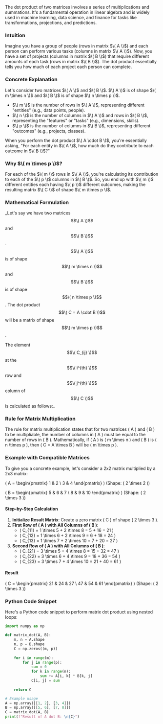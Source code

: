 The dot product of two matrices involves a series of multiplications and summations. It's a fundamental operation in linear algebra and is widely used in machine learning, data science, and finance for tasks like transformations, projections, and predictions.

### Intuition
Imagine you have a group of people (rows in matrix $\( A \)$) and each person can perform various tasks (columns in matrix $\( A \)$). Now, you have a set of projects (columns in matrix $\( B \)$) that require different amounts of each task (rows in matrix $\( B \)$). The dot product essentially tells you how much of each project each person can complete.

### Concrete Explanation
Let's consider two matrices $\( A \)$ and $\( B \)$. $\( A \)$ is of shape $\( m \times n \)$ and $\( B \)$ is of shape $\( n \times p \)$.

- $\( m \)$ is the number of rows in $\( A \)$, representing different "entities" (e.g., data points, people).
- $\( n \)$ is the number of columns in $\( A \)$ and rows in $\( B \)$, representing the "features" or "tasks" (e.g., dimensions, skills).
- $\( p \)$ is the number of columns in $\( B \)$, representing different "outcomes" (e.g., projects, classes).

When you perform the dot product $\( A \cdot B \)$, you're essentially asking, "For each entity in $\( A \)$, how much do they contribute to each outcome in $\( B \)$?"

### Why $\( m \times p \)$?
For each of the $\( m \)$ rows in $\( A \)$, you're calculating its contribution to each of the $\( p \)$ columns in $\( B \)$. So, you end up with $\( m \)$ different entities each having $\( p \)$ different outcomes, making the resulting matrix $\( C \)$ of shape $\( m \times p \)$.

### Mathematical Formulation
_Let's say we have two matrices $$\( A \)$$ and $$\( B \)$$. $$\( A \)$$ is of shape $$\( m \times n \)$$ and $$\( B \)$$ is of shape $$\( n \times p \)$$. The dot product $$\( C = A \cdot B \)$$ will be a matrix of shape $$\( m \times p \)$$.

The element $$\( C_{ij} \)$$ at the $$\( i^{th} \)$$ row and $$\( j^{th} \)$$ column of $$\( C \)$$ is calculated as follows:_

### Rule for Matrix Multiplication
The rule for matrix multiplication states that for two matrices \( A \) and \( B \) to be multipliable, the number of columns in \( A \) must be equal to the number of rows in \( B \). Mathematically, if \( A \) is \( m \times n \) and \( B \) is \( n \times p \), then \( C = A \times B \) will be \( m \times p \).

### Example with Compatible Matrices
To give you a concrete example, let's consider a 2x2 matrix multiplied by a 2x3 matrix:

\( A = \begin{pmatrix} 1 & 2 \\ 3 & 4 \end{pmatrix} \) (Shape: \( 2 \times 2 \))

\( B = \begin{pmatrix} 5 & 6 & 7 \\ 8 & 9 & 10 \end{pmatrix} \) (Shape: \( 2 \times 3 \))

#### Step-by-Step Calculation
1. **Initialize Result Matrix**: Create a zero matrix \( C \) of shape \( 2 \times 3 \).
2. **First Row of \( A \) with All Columns of \( B \)**:
    - \( C_{11} = 1 \times 5 + 2 \times 8 = 5 + 16 = 21 \)
    - \( C_{12} = 1 \times 6 + 2 \times 9 = 6 + 18 = 24 \)
    - \( C_{13} = 1 \times 7 + 2 \times 10 = 7 + 20 = 27 \)
3. **Second Row of \( A \) with All Columns of \( B \)**:
    - \( C_{21} = 3 \times 5 + 4 \times 8 = 15 + 32 = 47 \)
    - \( C_{22} = 3 \times 6 + 4 \times 9 = 18 + 36 = 54 \)
    - \( C_{23} = 3 \times 7 + 4 \times 10 = 21 + 40 = 61 \)

#### Result
\( C = \begin{pmatrix} 21 & 24 & 27 \\ 47 & 54 & 61 \end{pmatrix} \) (Shape: \( 2 \times 3 \))

### Python Code Snippet
Here's a Python code snippet to perform matrix dot product using nested loops:

```python
import numpy as np

def matrix_dot(A, B):
    m, n = A.shape
    n, p = B.shape
    C = np.zeros((m, p))
    
    for i in range(m):
        for j in range(p):
            sum = 0
            for k in range(n):
                sum += A[i, k] * B[k, j]
            C[i, j] = sum
            
    return C

# Example usage
A = np.array([[1, 2], [3, 4]])
B = np.array([[5, 6], [7, 8]])
C = matrix_dot(A, B)
print(f"Result of A dot B: \n{C}")
```
